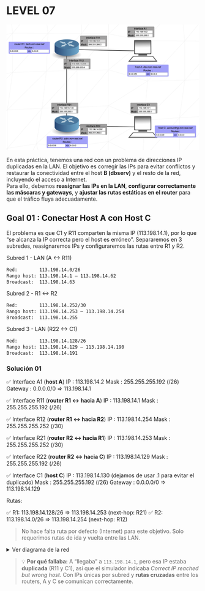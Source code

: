 # LEVEL 07

![Level 07](/img/lvl07.png)

En esta práctica, tenemos una red con un problema de direcciones IP duplicadas en la LAN. El objetivo es corregir las IPs para evitar conflictos y restaurar la conectividad entre el host **B (dbserv)** y el resto de la red, incluyendo el acceso a Internet.  
Para ello, debemos **reasignar las IPs en la LAN**, **configurar correctamente las máscaras y gateways**, y **ajustar las rutas estáticas en el router** para que el tráfico fluya adecuadamente.

## Goal 01 : Conectar Host A con Host C

El problema es que C1 y R11 comparten la misma IP (113.198.14.1), por lo que “se alcanza la IP correcta pero el host es erróneo”. Separaremos en 3 subredes, reasignaremos IPs y configuraremos las rutas entre R1 y R2.

Subred 1 - LAN (A <-> R11)

```
Red:        113.198.14.0/26
Rango host: 113.198.14.1 – 113.198.14.62
Broadcast:  113.198.14.63
```

Subred 2 - R1 <-> R2

```
Red:        113.198.14.252/30
Rango host: 113.198.14.253 – 113.198.14.254
Broadcast:  113.198.14.255
```

Subred 3 - LAN (R22 <-> C1)

```
Red:        113.198.14.128/26
Rango host: 113.198.14.129 – 113.198.14.190
Broadcast:  113.198.14.191
```

### Solución 01

✅ Interface A1 (**host A**)
IP : 113.198.14.2
Mask : 255.255.255.192 (/26)
Gateway : 0.0.0.0/0 => 113.198.14.1

✅ Interface R11 (**router R1 <-> hacia A**)
IP : 113.198.14.1
Mask : 255.255.255.192 (/26)

✅ Interface R12 (**router R1 <-> hacia R2**)
IP : 113.198.14.254
Mask : 255.255.255.252 (/30)

✅ Interface R21 (**router R2 <-> hacia R1**)
IP : 113.198.14.253
Mask : 255.255.255.252 (/30)

✅ Interface R22 (**router R2 <-> hacia C**)
IP : 113.198.14.129
Mask : 255.255.255.192 (/26)

✅ Interface C1 (**host C**)
IP : 113.198.14.130 (dejamos de usar .1 para evitar el duplicado)
Mask : 255.255.255.192 (/26)
Gateway : 0.0.0.0/0 => 113.198.14.129

Rutas:

✅ R1:
113.198.14.128/26 => 113.198.14.253 (next-hop: R21)
✅ R2:
113.198.14.0/26 => 113.198.14.254 (next-hop: R12)

> No hace falta ruta por defecto (Internet) para este objetivo. Solo requerimos rutas de ida y vuelta entre las LAN.

<details>
<summary>Ver diagrama de la red</summary>
<div align="center">
<!-- prettier-ignore -->
```text
# Subred 1 — LAN-A (113.198.14.0/26)
A (113.198.14.2/26) ── Switch ── R11 (113.198.14.1/26)
                        │
                        │
# Subred 2 — Enlace R1↔R2 (113.198.14.252/30)
                R12 (…14.254/30) ─── R21 (…14.253/30)
                                    │
                                    │
# Subred 3 — LAN-C (113.198.14.128/26)
                            R22 (…14.129/26) ── Switch ── C (…14.130/26)
```
</div>

Gateways:
• A → 113.198.14.1
• C → 113.198.14.129

Rutas:
• R1: 113.198.14.128/26 → 113.198.14.253
• R2: 113.198.14.0/26 → 113.198.14.254

<!-- prettier-ignore-end -->

</details>

> 💡 **Por qué fallaba:** A “llegaba” a `113.198.14.1`, pero esa IP estaba **duplicada** (R11 y C1), así que el simulador indicaba _Correct IP reached but wrong host_.
> Con IPs únicas por subred y **rutas cruzadas** entre los routers, A y C se comunican correctamente.
